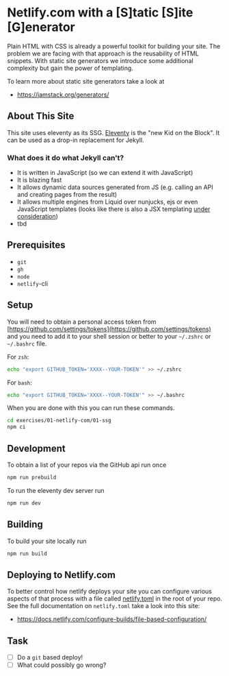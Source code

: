 # Netlify.com with a [S]tatic [S]ite [G]enerator 

Plain HTML with CSS is already a powerful toolkit for building your site. The problem we are facing with that approach is the reusability of HTML snippets. With static site generators we introduce some additional complexity but gain the power of templating.

To learn more about static site generators take a look at

- https://jamstack.org/generators/

## About This Site

This site uses eleventy as its SSG. [Eleventy](https://www.11ty.dev/) is the "new Kid on the Block". It can be used as a drop-in replacement for Jekyll. 

### What does it do what Jekyll can't?

- It is written in JavaScript (so we can extend it with JavaScript)
- It is blazing fast
- It allows dynamic data sources generated from JS (e.g. calling an API and creating pages from the result)
- It allows multiple engines from Liquid over nunjucks, ejs or even JavaScript templates (looks like there is also a JSX templating [under consideration](https://github.com/11ty/eleventy/issues/235))
- tbd



## Prerequisites

- `git`
- `gh`
- `node`
- `netlify`-cli


## Setup

You will need to obtain a personal access token from [https://github.com/settings/tokens](https://github.com/settings/tokens) and you need to add it to your shell session or better to your `~/.zshrc` or `~/.bashrc` file.

For `zsh`:

```bash
echo "export GITHUB_TOKEN='XXXX--YOUR-TOKEN'" >> ~/.zshrc
```

For `bash`:

```bash
echo "export GITHUB_TOKEN='XXXX--YOUR-TOKEN'" >> ~/.bashrc
```

When you are done with this you can run these commands.

```bash
cd exercises/01-netlify-com/01-ssg
npm ci
```



## Development

To obtain a list of your repos via the GitHub api run once

```bash
npm run prebuild
```

To run the eleventy dev server run 

```bash
npm run dev
```

## Building

To build your site locally run 

```bash
npm run build
```

## Deploying to Netlify.com

To better control how netlify deploys your site you can configure various aspects of that process with a file called [netlify.toml](./netlify.toml) in the root of your repo. See the full documentation on `netlify.toml` take a look into this site: 

- https://docs.netlify.com/configure-builds/file-based-configuration/

## Task

- [ ] Do a `git` based deploy!
- [ ] What could possibly go wrong?
